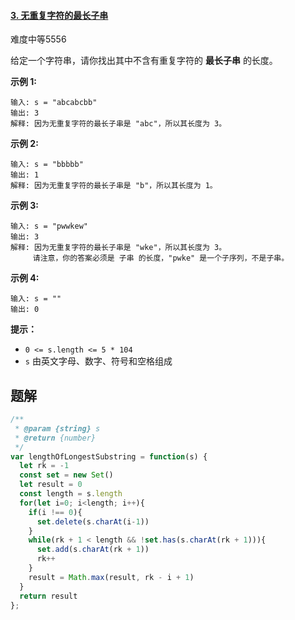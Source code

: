 #### [3. 无重复字符的最长子串](https://leetcode-cn.com/problems/longest-substring-without-repeating-characters/)

难度中等5556

给定一个字符串，请你找出其中不含有重复字符的 **最长子串** 的长度。

 

**示例 1:**

```
输入: s = "abcabcbb"
输出: 3 
解释: 因为无重复字符的最长子串是 "abc"，所以其长度为 3。
```

**示例 2:**

```
输入: s = "bbbbb"
输出: 1
解释: 因为无重复字符的最长子串是 "b"，所以其长度为 1。
```

**示例 3:**

```
输入: s = "pwwkew"
输出: 3
解释: 因为无重复字符的最长子串是 "wke"，所以其长度为 3。
     请注意，你的答案必须是 子串 的长度，"pwke" 是一个子序列，不是子串。
```

**示例 4:**

```
输入: s = ""
输出: 0
```

 

**提示：**

- `0 <= s.length <= 5 * 104`
- `s` 由英文字母、数字、符号和空格组成



## 题解

```js
/**
 * @param {string} s
 * @return {number}
 */
var lengthOfLongestSubstring = function(s) {
  let rk = -1
  const set = new Set()
  let result = 0
  const length = s.length
  for(let i=0; i<length; i++){
    if(i !== 0){
      set.delete(s.charAt(i-1))
    }
    while(rk + 1 < length && !set.has(s.charAt(rk + 1))){
      set.add(s.charAt(rk + 1))
      rk++
    }
    result = Math.max(result, rk - i + 1)
  }
  return result
};
```

